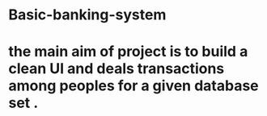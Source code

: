 # Basic-banking-system
# the main aim of project is to build a clean UI and deals transactions among peoples for a given database set .   
